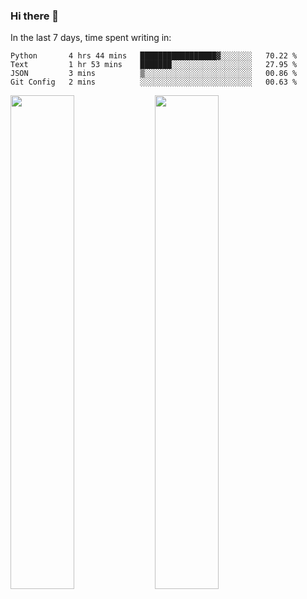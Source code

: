 ### Hi there 👋

In the last 7 days, time spent writing in:

<!--START_SECTION:waka-->
```text
Python       4 hrs 44 mins   █████████████████▓░░░░░░░   70.22 % 
Text         1 hr 53 mins    ███████░░░░░░░░░░░░░░░░░░   27.95 % 
JSON         3 mins          ▒░░░░░░░░░░░░░░░░░░░░░░░░   00.86 % 
Git Config   2 mins          ░░░░░░░░░░░░░░░░░░░░░░░░░   00.63 % 
```
<!--END_SECTION:waka-->

<img src="https://wakatime.com/share/@jimtje/5d0c92de-08f8-4a72-8f2f-6a9693d1e318.svg" width=45% height=45%> <img src="https://wakatime.com/share/@jimtje/501498ae-bda5-4da7-a89d-b40bcdd5556d.svg" width=45% height=45%>
